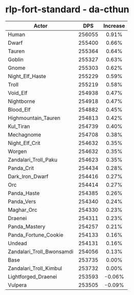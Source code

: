 # rlp-fort-standard - da-cthun
| Actor | DPS | Increase |
|---|:---:|:---:|
|Human|256055|0.91%|
|Dwarf|255400|0.66%|
|Tauren|255364|0.64%|
|Goblin|255327|0.63%|
|Gnome|255303|0.62%|
|Night_Elf_Haste|255229|0.59%|
|Troll|255219|0.58%|
|Void_Elf|254938|0.47%|
|Nightborne|254918|0.47%|
|Blood_Elf|254882|0.45%|
|Highmountain_Tauren|254813|0.42%|
|Kul_Tiran|254739|0.40%|
|Mechagnome|254708|0.38%|
|Night_Elf_Crit|254632|0.35%|
|Worgen|254632|0.35%|
|Zandalari_Troll_Paku|254623|0.35%|
|Panda_Crit|254434|0.28%|
|Dark_Iron_Dwarf|254416|0.27%|
|Orc|254414|0.27%|
|Panda_Haste|254385|0.26%|
|Panda_Vers|254340|0.24%|
|Maghar_Orc|254330|0.23%|
|Draenei|254311|0.23%|
|Panda_Mastery|254257|0.21%|
|Panda_Fortune_Cookie|254133|0.16%|
|Undead|254131|0.16%|
|Zandalari_Troll_Bwonsamdi|254056|0.13%|
|Base|253735|0.00%|
|Zandalari_Troll_Kimbul|253732|0.00%|
|Lightforged_Draenei|253593|-0.06%|
|Vulpera|253505|-0.09%|
